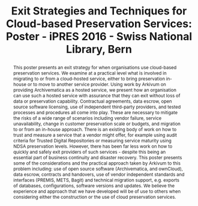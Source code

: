 ---
abstract: 'This poster presents an exit strategy for when organisations use cloud-based
  preservation services. We examine at a practical level what is involved in migrating
  to or from a cloud-hosted service, either to bring preservation in-house or to move
  to another service provider. Using work by Arkivum on providing Archivematica as
  a hosted service, we present how an organisation can use such a hosted service with
  assurance that they can exit without loss of data or preservation capability. Contractual
  agreements, data escrow, open source software licensing, use of independent third-party
  providers, and tested processes and procedures all come into play. These are necessary
  to mitigate the risks of a wide range of scenarios including vendor failure, service
  unavailability, change in customer preservation scale or budgets, and migration
  to or from an in-house approach. There is an existing body of work on how to trust
  and measure a service that a vendor might offer, for example using audit criteria
  for Trusted Digital Repositories or measuring service maturity using NDSA preservation
  levels. However, there has been far less work on how to quickly and safely exit
  providers of such services - despite this being an essential part of business continuity
  and disaster recovery. This poster presents some of the considerations and the practical
  approach taken by Arkivum to this problem including: use of open source software
  (Archivematica, and ownCloud), data escrow, contracts and handovers, use of vendor
  independent standards and interfaces (PREMIS, METS, Bagit) and technical migration
  support, e.g. exports of databases, configurations, software versions and updates.
  We believe the experience and approach that we have developed will be of use to
  others when considering either the construction or the use of cloud preservation
  services.'
creators:
- Addis, Matthew
date: null
document_url: https://services.phaidra.univie.ac.at/api/object/o:503165/download
grand_parent: iPRES
institutions: []
keywords: []
landing_page_url: https://phaidra.univie.ac.at/o:503165
language: eng
layout: publication
license: CC BY-NC-SA 3.0 AT
notes_url: null
parent: iPRES 2016
presentation_url: null
size: 123830
source_name: iPRES
title: 'Exit Strategies and Techniques for Cloud-based Preservation Services: Poster
  - iPRES 2016 - Swiss National Library, Bern'
type: poster
year: 2016
---